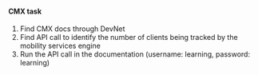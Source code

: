 #### CMX task
1. Find CMX docs through DevNet
2. Find API call to identify the number of clients being tracked by the mobility services engine
3. Run the API call in the documentation (username: learning, password: learning)
